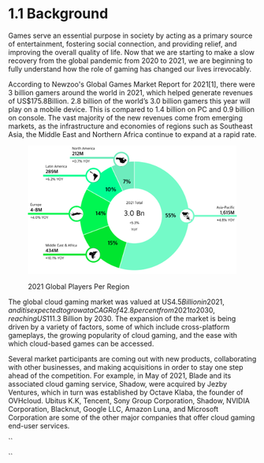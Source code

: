 # 1.1 Background

Games serve an essential purpose in society by acting as a primary source of entertainment, fostering social connection, and providing relief, and improving the overall quality of life. Now that we are starting to make a slow recovery from the global pandemic from 2020 to 2021, we are beginning to fully understand how the role of gaming has changed our lives irrevocably.

According to Newzoo's Global Games Market Report for 2021\[1], there were 3 billion gamers around the world in 2021, which helped generate revenues of US$175.8Billion. 2.8 billion of the world’s 3.0 billion gamers this year will play on a mobile device. This is compared to 1.4 billion on PC and 0.9 billion on console. The vast majority of the new revenues come from emerging markets, as the infrastructure and economies of regions such as Southeast Asia, the Middle East and Northern Africa continue to expand at a rapid rate.

<figure><img src="../assets/CHART 1.png" alt=""><figcaption><p>2021 Global Players Per Region</p></figcaption></figure>

The global cloud gaming market was valued at US$4.5 Billion in 2021, and it is expected to grow at a CAGR of 42.8 percent from 2021 to 2030, reaching US$111.3 Billion by 2030. The expansion of the market is being driven by a variety of factors, some of which include cross-platform gameplays, the growing popularity of cloud gaming, and the ease with which cloud-based games can be accessed.



Several market participants are coming out with new products, collaborating with other businesses, and making acquisitions in order to stay one step ahead of the competition. For example, in May of 2021, Blade and its associated cloud gaming service, Shadow, were acquired by Jezby Ventures, which in turn was established by Octave Klaba, the founder of OVHcloud. Ubitus K.K, Tencent, Sony Group Corporation, Shadow, NVIDIA Corporation, Blacknut, Google LLC, Amazon Luna, and Microsoft Corporation are some of the other major companies that offer cloud gaming end-user services.











``

``
